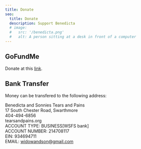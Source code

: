 ```yaml
---
title: Donate
seo:
  title: Donate
  description: Support Benedicta
  # image:
  #   src: '/benedicta.png'
  #   alt: A person sitting at a desk in front of a computer
---
```



## GoFundMe

Donate at this [link](https://www.gofundme.com/f/support-benedictas-mission-for-ghanaian-widows).

## Bank Transfer

Money can be transfered to the following address:

Benedicta and Sonnies Tears and Pains \
17 South Chester Road, Swarthmore \
404-494-6856 \
tearsandpains.org \
ACCOUNT TYPE: BUSINESS\[WSFS bank\] \
ACCOUNT NUMBER: 214708117 \
EIN: 934694711 \
EMAIL: widowandson@gmail.com
